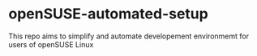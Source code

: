 # openSUSE-automated-setup
This repo aims to simplify and automate developement environmemt for users of openSUSE Linux
